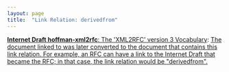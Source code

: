 ```yaml
---
layout: page
title:  "Link Relation: derivedfrom"
---
```


[**Internet Draft hoffman-xml2rfc**: The 'XML2RFC' version 3 Vocabulary](/specs/IETF/I-D/hoffman-xml2rfc " This document defines the &#34;XML2RFC&#34; version 3 vocabulary; an XML-based language used for writing RFCs and Internet-Drafts. It is heavily derived from the version 2 vocabulary that is also under discussion. This document obsoletes the v2 grammar described in RFC 2629 and its expected followup, draft-reschke-xml2rfc."): [The document linked to was later converted to the document that contains this link relation. For example, an RFC can have a link to the Internet Draft that became the RFC; in that case, the link relation would be "derivedfrom".]()

